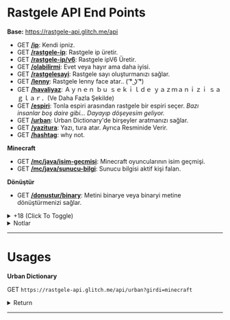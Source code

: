 
# Rastgele API End Points

**Base:** https://rastgele-api.glitch.me/api

- GET **[/ip](https://rastgele-api.glitch.me/api/ip)**: Kendi ipniz.
- GET **[/rastgele-ip](https://rastgele-api.glitch.me/api/rastgele-ip)**: Rastgele ip üretir.
- GET **[/rastgele-ip/v6](https://rastgele-api.glitch.me/api/rastgele-ip/v6)**: Rastgele ipV6 Üretir.
- GET **[/olabilirmi](https://rastgele-api.glitch.me/api/olabilirmi)**: Evet veya hayır ama daha iyisi.
- GET **[/rastgelesayi](https://rastgele-api.glitch.me/api/rastgelesayi)**: Rastgele sayı oluşturmanızı sağlar.
- GET **[/lenny](https://rastgele-api.glitch.me/api/lenny)**: Rastgele lenny face atar.. ( ͡° ͜ʖ ͡°)
- GET **[/havaliyaz](https://rastgele-api.glitch.me/api/havaliyaz)**: Ａｙｎｅｎ  ｂｕ  ｓｅｋｉｌｄｅ  ｙａｚｍａｎｉｚｉ  ｓａｇｌａｒ．(Ve Daha Fazla Şekilde)
- GET **[/espiri](https://rastgele-api.glitch.me/api/espiri)**: Tonla espiri arasından rastgele bir espiri seçer.  *Bazı insanlar boş daire gibi… Dayayıp döşeyesim geliyor.*
- GET **[/urban](https://rastgele-api.glitch.me/api/urban)**: Urban Dictionary'de birşeyler aratmanızı sağlar.
- GET **[/yazitura](https://rastgele-api.glitch.me/api/yazitura)**: Yazı, tura atar. Ayrıca Resminide Verir.
- GET **[/hashtag](https://rastgele-api.glitch.me/api/hashtag)**: why not.

__Minecraft__

- GET **[/mc/java/isim-gecmisi](https://rastgele-api.glitch.me/api/mc/java/isim-gecmisi)**: Minecraft oyuncularının isim geçmişi.
- GET **[/mc/java/sunucu-bilgi](https://rastgele-api.glitch.me/api/mc/java/sunucu-bilgi)**: Sunucu bilgisi aktif kişi falan.

__Dönüştür__

- GET **[/donustur/binary](https://rastgele-api.glitch.me/api/donustur/binary)**: Metini binarye veya binaryi metine dönüştürmenizi sağlar.


<details>
  <summary>+18 (Click To Toggle)</summary>
  
__NSFW__

- GET **[/nsfw/video](http://rastgele-api.glitch.me/api/nsfw/video)** - P()rn() videoları (`xvideos, sex.com, pornhub.com, redtube`)
- GET **[/nsfw/gif](http://rastgele-api.glitch.me/api/nsfw/gif)** - P()rn() Gifleri (`sex.com, pornhub.com`)

</details>


<details>
  <summary>Notlar</summary>
  
> **1.** Apiden gelen her cevap türkçedir.

> **2.** Api rate-limiti __dakikada 100__ istekdir.
</details>

---

# Usages

__Urban Dictionary__

GET `https://rastgele-api.glitch.me/api/urban?girdi=minecraft`

<details>
  <summary>Return</summary>
  
  ```json
  {
  "hata": "yok",
  "cevap": {
    "toplam": 10,
    "sonuçlar": [
      {
        "kelime": "Minecraft",
        "sahibi": "SibunaS",
        "tanım": "[What is this] 'Physics' you speak of, [is it] [magic]?",
        "örnek": "Person 1: How is that castle being help up by a 20 foot tall stick?\r\nPerson 2: Minecraft\r\nPerson 1: But it's not physically possible!\r\nPerson 2: [What is this] 'Physics' you speak of, is it magic?\r\nPerson 1: It's the [governing] law [o-]\r\nPerson 2: MINECRAFT!(Bitch slaps person 1)",
        "ek_bilgi": {
          "oylama": {
            "beğeni": 746,
            "beğenmeme": 120
          },
          "ulaşım": {
            "url": "http://minecraft.urbanup.com/6730949",
            "id": 6730949
          },
          "tarihi": "2012-08-26T00:00:00.000Z"
        }
      },
      {
        "kelime": "Minecraft",
        "sahibi": "Logdotzip",
        "tanım": "Cheap and [legal] alternative to drugs. [This shit] will [sap] your life away.",
        "örnek": "A: Hey Tony, you wanna go to a party? There's booze and chicks an-\n\nB: FUCK OFF I'M BUILDING A [CASTLE] AND [MOAT] ON [MINECRAFT].",
        "ek_bilgi": {
          "oylama": {
            "beğeni": 5232,
            "beğenmeme": 1333
          },
          "ulaşım": {
            "url": "http://minecraft.urbanup.com/5345893",
            "id": 5345893
          },
          "tarihi": "2010-11-10T00:00:00.000Z"
        }
      },
      {
        "kelime": "Minecraft",
        "sahibi": "xXChibitaliaXx",
        "tanım": "A [virtual] drug that will probably take over your [childhood] and [teenage years].",
        "örnek": "Guy 1 - Hey, Do you wanna go to my house and watch the game?\r\nGuy 2 - FUCK YEAH! I JUST KILLED A [CREEPER]!\r\nMother [down stairs] - What's going on up there?!\r\nGuy 2 - He's on [minecraft] again...",
        "ek_bilgi": {
          "oylama": {
            "beğeni": 221,
            "beğenmeme": 48
          },
          "ulaşım": {
            "url": "http://minecraft.urbanup.com/6483983",
            "id": 6483983
          },
          "tarihi": "2012-03-06T00:00:00.000Z"
        }
      },
      {
        "kelime": "Minecraft",
        "sahibi": "Seelad",
        "tanım": "A [kick ass] game that is being built slowly. [The creator] is [notch], and he programs the game.",
        "örnek": "Person1: [Hey].\r\nPerson2: [Shut the fuck up]! I'm [playing Minecraft]!",
        "ek_bilgi": {
          "oylama": {
            "beğeni": 6636,
            "beğenmeme": 1920
          },
          "ulaşım": {
            "url": "http://minecraft.urbanup.com/5024805",
            "id": 5024805
          },
          "tarihi": "2010-06-09T00:00:00.000Z"
        }
      },
      {
        "kelime": "Minecraft",
        "sahibi": "Mikeandike123456789",
        "tanım": "Minecraft is a game where when you play it once, u will never go outside or get [excersize] again. It is like a cheap drug in which you build and remove [blocks] to make [awe inspiring] structures.",
        "örnek": "Friend: Hey dude lets go to a party. Lots of [hot chicks] there.\n\nYou: What server is it on?\n\nFriend: What? Server?\n\nYou: Minecraft [party's] have to [b on] servers!",
        "ek_bilgi": {
          "oylama": {
            "beğeni": 1368,
            "beğenmeme": 484
          },
          "ulaşım": {
            "url": "http://minecraft.urbanup.com/5431335",
            "id": 5431335
          },
          "tarihi": "2010-12-12T00:00:00.000Z"
        }
      },
      {
        "kelime": "Minecraft",
        "sahibi": "Minecrafterererererer",
        "tanım": "A suitable [alternative] to some [illegal] [substance].",
        "örnek": "Person 1: Wanna come round me and do come [crack]?\r\nPerson 2: I [kicked] that for Minecraft.\r\nPerson 1: What the fuck is that?\r\nPerson 2: Just a ga- FUCK A [CREEPER]!",
        "ek_bilgi": {
          "oylama": {
            "beğeni": 1509,
            "beğenmeme": 551
          },
          "ulaşım": {
            "url": "http://minecraft.urbanup.com/5723632",
            "id": 5723632
          },
          "tarihi": "2011-04-05T00:00:00.000Z"
        }
      },
      {
        "kelime": "Minecraft",
        "sahibi": "Idekwia",
        "tanım": "Minecraft is a sandbox video game created and designed by Swedish game designer Markus \"Notch\" [Persson], and later fully developed and published by [Mojang]. Wikipedia\r\nInitial release date: [May 17], 2009\r\nPlatforms: PlayStation 4, PlayStation Vita, Wii U, Nintendo Switch, Android, PlayStation 3, Xbox One, MORE\r\nDid you know: \"Minecraft\" is the best-selling PC game (26 million copies sold). wikipedia.org",
        "örnek": "\"[I Love] [Playing Minecraft]!\"",
        "ek_bilgi": {
          "oylama": {
            "beğeni": 14,
            "beğenmeme": 2
          },
          "ulaşım": {
            "url": "http://minecraft.urbanup.com/11995426",
            "id": 11995426
          },
          "tarihi": "2017-09-25T00:00:00.000Z"
        }
      },
      {
        "kelime": "Minecraft",
        "sahibi": "Kitty Carvis",
        "tanım": "The single most [addicting] game in the world, [side effects] are anti-sociality, fear of light, explodingpenisphobia, a fear of [the Creeper], occasional dreams only in blocks and thinking Minecraft is real.",
        "örnek": "person1: I punched my [refrigerator] to get milk.\n\nperson2: You dumbass you know you need a bucket for milk\n\nperson3: Minecraft is [not real] you need a fucking cup for milk [dumbasses]!\n\nperson1,2: Um, We knew that",
        "ek_bilgi": {
          "oylama": {
            "beğeni": 108,
            "beğenmeme": 35
          },
          "ulaşım": {
            "url": "http://minecraft.urbanup.com/6064603",
            "id": 6064603
          },
          "tarihi": "2011-09-07T00:00:00.000Z"
        }
      },
      {
        "kelime": "Minecraft",
        "sahibi": "davidjl123",
        "tanım": "Minecraft is a game written in Java created by [Mojang] AB in 2009. Minecraft has two current variants - Classic (which is free) and Beta (which you have to pay for).\r\n[In Beta], the main goal is to survive. At night, monsters spawn (but not in Peaceful mode) and attack you so you need to craft items and tools to help you survive. You also need to eat regularly.\n\nMinecraft has gone through many development stages:\n\nClassic - the oldest version. It is still playable and has multiplayer. In Classic, you have an infinite amount of blocks, no health, and no [mobs].\n\nSurvival Test - Part of Classic, very basic compared to the Survival we play and know today.\n\n[Indev] - Added a number of new features, including [crafting], torches, and tools.\n\nInfdev - Added the ability to have an infinite playing surface.\n\nAlpha - Added [biomes], [nether], sneaking, and much more.\n\nBeta - The current version of Minecraft. Added beds (which can skip the night), more mobs such as [endermen] and wolves (which can be tamed with bones and attack monsters), and many more.\n\nMultiplayer is in both Classic and Beta, which allows, well, multiplayer, duhhhh",
        "örnek": "Girlfriend: Why aren't you spending much time with me, [Greg]?\r\nGreg: SHUT UP AND [GO AWAY], I'M [PLAYING MINECRAFT]",
        "ek_bilgi": {
          "oylama": {
            "beğeni": 86,
            "beğenmeme": 30
          },
          "ulaşım": {
            "url": "http://minecraft.urbanup.com/6142427",
            "id": 6142427
          },
          "tarihi": "2011-10-16T00:00:00.000Z"
        }
      },
      {
        "kelime": "Minecraft",
        "sahibi": "DrPooptickler",
        "tanım": "The meeting place of all annoying 10-12 year olds. [Nobody knows] what they are talking about because they are speaking in a very [broken English] that scientists suspect are from the child being hit in the head so hard that his head [slammed] into the keyboard.",
        "örnek": "Jim: Tim, do you play minecraft?\r\nTim: [yersh] i em tho [gud] it [ti]",
        "ek_bilgi": {
          "oylama": {
            "beğeni": 201,
            "beğenmeme": 80
          },
          "ulaşım": {
            "url": "http://minecraft.urbanup.com/8027644",
            "id": 8027644
          },
          "tarihi": "2014-12-30T00:00:00.000Z"
        }
      }
    ]
  }
}
  ```
</details>

---

